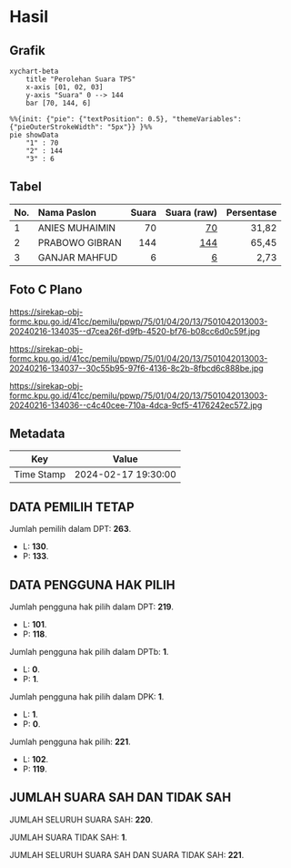 # Hasil

## Grafik

```mermaid
xychart-beta
    title "Perolehan Suara TPS"
    x-axis [01, 02, 03]
    y-axis "Suara" 0 --> 144
    bar [70, 144, 6]
```

```mermaid
%%{init: {"pie": {"textPosition": 0.5}, "themeVariables": {"pieOuterStrokeWidth": "5px"}} }%%
pie showData
    "1" : 70
    "2" : 144
    "3" : 6
```

## Tabel

| No. | Nama Paslon    | Suara | Suara (raw) | Persentase |
|:--- |:-------------- | -----:| -----------:| ----------:|
| 1   | ANIES MUHAIMIN | 70    | [70][p-1]   | 31,82      |
| 2   | PRABOWO GIBRAN | 144   | [144][p-2]  | 65,45      |
| 3   | GANJAR MAHFUD  | 6     | [6][p-3]    | 2,73       |


[p-1]: https://github.com/gigit-pemilu/pemilu-2024-75-gorontalo/blob/main/pilpres/hitung-suara/sub/75-gorontalo/sub/01-gorontalo/sub/04-tibawa/sub/2013-isimu-raya/sub/003-tps/sub/paslon-1.txt
[p-2]: https://github.com/gigit-pemilu/pemilu-2024-75-gorontalo/blob/main/pilpres/hitung-suara/sub/75-gorontalo/sub/01-gorontalo/sub/04-tibawa/sub/2013-isimu-raya/sub/003-tps/sub/paslon-2.txt
[p-3]: https://github.com/gigit-pemilu/pemilu-2024-75-gorontalo/blob/main/pilpres/hitung-suara/sub/75-gorontalo/sub/01-gorontalo/sub/04-tibawa/sub/2013-isimu-raya/sub/003-tps/sub/paslon-3.txt

## Foto C Plano

https://sirekap-obj-formc.kpu.go.id/41cc/pemilu/ppwp/75/01/04/20/13/7501042013003-20240216-134035--d7cea26f-d9fb-4520-bf76-b08cc6d0c59f.jpg

https://sirekap-obj-formc.kpu.go.id/41cc/pemilu/ppwp/75/01/04/20/13/7501042013003-20240216-134037--30c55b95-97f6-4136-8c2b-8fbcd6c888be.jpg

https://sirekap-obj-formc.kpu.go.id/41cc/pemilu/ppwp/75/01/04/20/13/7501042013003-20240216-134036--c4c40cee-710a-4dca-9cf5-4176242ec572.jpg


## Metadata

| Key        | Value               |
| ---------- | ------------------- |
| Time Stamp | 2024-02-17 19:30:00 |


## DATA PEMILIH TETAP

Jumlah pemilih dalam DPT: **263**.
 * L: **130**.
 * P: **133**.

## DATA PENGGUNA HAK PILIH

Jumlah pengguna hak pilih dalam DPT: **219**.
 * L: **101**.
 * P: **118**.

Jumlah pengguna hak pilih dalam DPTb: **1**.
 * L: **0**.
 * P: **1**.

Jumlah pengguna hak pilih dalam DPK: **1**.
 * L: **1**.
 * P: **0**.

Jumlah pengguna hak pilih: **221**.
 * L: **102**.
 * P: **119**.

## JUMLAH SUARA SAH DAN TIDAK SAH

JUMLAH SELURUH SUARA SAH: **220**.

JUMLAH SUARA TIDAK SAH: **1**.

JUMLAH SELURUH SUARA SAH DAN SUARA TIDAK SAH: **221**.


